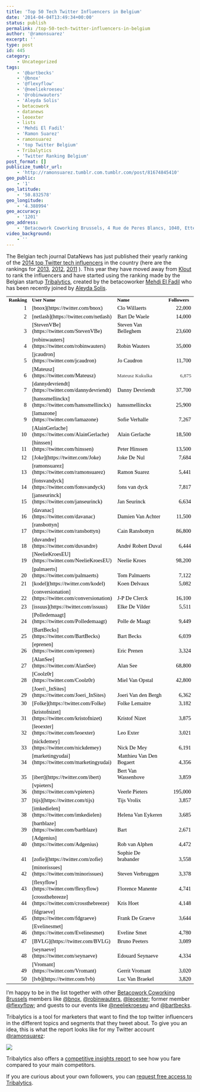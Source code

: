 ```yaml
---
title: 'Top 50 Tech Twitter Influencers in Belgium'
date: '2014-04-04T13:49:34+00:00'
status: publish
permalink: /top-50-tech-twitter-influencers-in-belgium
author: '@ramonsuarez'
excerpt: ''
type: post
id: 445
category:
    - Uncategorized
tags:
    - '@bartbecks'
    - '@bnox'
    - '@flexyflow'
    - '@neeliekroeseu'
    - '@robinwauters'
    - 'Aleyda Solis'
    - betacowork
    - datanews
    - leoexter
    - lists
    - 'Mehdi El Fadil'
    - 'Ramon Suarez'
    - ramonsuarez
    - 'top Twitter Belgium'
    - Tribalytics
    - 'Twitter Ranking Belgium'
post_format: []
publicize_tumblr_url:
    - 'http://ramonsuarez.tumblr.com.tumblr.com/post/81674845410'
geo_public:
    - '1'
geo_latitude:
    - '50.832578'
geo_longitude:
    - '4.388994'
geo_accuracy:
    - '1201'
geo_address:
    - 'Betacowork Coworking Brussels, 4 Rue de Peres Blancs, 1040, Etterbeek, Brussels, Belgium'
video_background:
    - ''
---
```

The Belgian tech journal DataNews has just published their yearly ranking of the [2014 top Twitter tech influencers](http://datanews.levif.be/ict/actualite/qui-sont-les-50-principaux-utilisateurs-tech-de-twitter/article-4000582035636.htm "Top tech Twitter influencers in Belgium 2014") in the country (here are the rankings for [2013](http://datanews.levif.be/ict/actualite/qui-sont-les-50-twitteurs-belges-les-plus-influents-en-it/article-4000278606060.htm "ranking top Belgian tech Twitter influencers 2013"), [2012](http://datanews.levif.be/ict/actualite/qui-sont-les-twitteurs-high-tech-les-plus-influents-en-belgique/article-4000093955803.htm "Top tech Twitter influencers in Belgium 2012"), [2011](http://datanews.levif.be/ict/opinion/blogs/qui-devez-vous-suivre-dans-la-twittosphere-belge/article-1195010830793.htm) ). This year they have moved away from [Klout](http://klout.com/#/ramonsuarez) to rank the influencers and have started using the ranking made by the Belgian startup [Tribalytics](http://www.tribalytics.com "follower segmentation tool "), created by the betacoworker [Mehdi El Fadil](http://www.betacowork.com/profile/341/mehdi-el-fadil) who has been recently joined by [Aleyda Solis](http://www.betacowork.com/profile/1530/aleyda-solis/).

<table border="0" cellpadding="0" cellspacing="0" class="ta1" style="text-transform: none; text-indent: 0; margin: 0; border-spacing: 0; border-collapse: collapse; font: medium 'Times New Roman'; white-space: normal; empty-cells: show; letter-spacing: normal; color: #000000; word-spacing: 0;"><tbody style="margin: 0;"><tr class="ro1" style="margin: 0; height: .208in;"><td class="ce1" style="text-align: left; background-color: transparent; font-style: normal; margin: 0; width: .463in; font-family: Calibri; color: #000000; font-size: 10pt; vertical-align: bottom; font-weight: bold; text-decoration: none !important; text-shadow: none; border-style: none;">Ranking

</td><td class="ce4" style="text-align: left; background-color: transparent; font-style: normal; margin: 0; width: 1.333in; font-family: Calibri; color: #000000; font-size: 10pt; vertical-align: bottom; font-weight: bold; text-decoration: none !important; text-shadow: none; border-style: none;">User Name

</td><td class="ce4" style="text-align: left; background-color: transparent; font-style: normal; margin: 0; width: 1.554in; font-family: Calibri; color: #000000; font-size: 10pt; vertical-align: bottom; font-weight: bold; text-decoration: none !important; text-shadow: none; border-style: none;">Name

</td><td class="ce4" style="text-align: left; background-color: transparent; font-style: normal; margin: 0; width: .673in; font-family: Calibri; color: #000000; font-size: 10pt; vertical-align: bottom; font-weight: bold; text-decoration: none !important; text-shadow: none; border-style: none;">Followers

</td></tr><tr class="ro1" style="margin: 0; height: .208in;"><td class="ce2" style="text-align: right; background-color: transparent; font-style: normal; margin: 0; width: .463in; font-family: Calibri; color: #000000; font-size: 11pt; vertical-align: bottom; font-weight: normal; text-decoration: none !important; text-shadow: none; border-style: none;">1

</td><td class="ce5" style="text-align: left; background-color: transparent; font-style: normal; margin: 0; width: 1.333in; font-family: Calibri; color: #000000; font-size: 11pt; vertical-align: bottom; font-weight: normal; text-decoration: none !important; text-shadow: none; border-style: none;">[bnox](https://twitter.com/bnox)

</td><td class="ce5" style="text-align: left; background-color: transparent; font-style: normal; margin: 0; width: 1.554in; font-family: Calibri; color: #000000; font-size: 11pt; vertical-align: bottom; font-weight: normal; text-decoration: none !important; text-shadow: none; border-style: none;">Clo Willaerts

</td><td class="ce7" style="text-align: right; background-color: transparent; font-style: normal; margin: 0; width: .673in; font-family: Calibri; color: #000000; font-size: 11pt; vertical-align: bottom; font-weight: normal; text-decoration: none !important; text-shadow: none; border-style: none;">22,000

</td></tr><tr class="ro1" style="margin: 0; height: .208in;"><td class="ce2" style="text-align: right; background-color: transparent; font-style: normal; margin: 0; width: .463in; font-family: Calibri; color: #000000; font-size: 11pt; vertical-align: bottom; font-weight: normal; text-decoration: none !important; text-shadow: none; border-style: none;">2

</td><td class="ce5" style="text-align: left; background-color: transparent; font-style: normal; margin: 0; width: 1.333in; font-family: Calibri; color: #000000; font-size: 11pt; vertical-align: bottom; font-weight: normal; text-decoration: none !important; text-shadow: none; border-style: none;">[netlash](https://twitter.com/netlash)

</td><td class="ce5" style="text-align: left; background-color: transparent; font-style: normal; margin: 0; width: 1.554in; font-family: Calibri; color: #000000; font-size: 11pt; vertical-align: bottom; font-weight: normal; text-decoration: none !important; text-shadow: none; border-style: none;">Bart De Waele

</td><td class="ce7" style="text-align: right; background-color: transparent; font-style: normal; margin: 0; width: .673in; font-family: Calibri; color: #000000; font-size: 11pt; vertical-align: bottom; font-weight: normal; text-decoration: none !important; text-shadow: none; border-style: none;">14,000

</td></tr><tr class="ro1" style="margin: 0; height: .208in;"><td class="ce2" style="text-align: right; background-color: transparent; font-style: normal; margin: 0; width: .463in; font-family: Calibri; color: #000000; font-size: 11pt; vertical-align: bottom; font-weight: normal; text-decoration: none !important; text-shadow: none; border-style: none;">3

</td><td class="ce5" style="text-align: left; background-color: transparent; font-style: normal; margin: 0; width: 1.333in; font-family: Calibri; color: #000000; font-size: 11pt; vertical-align: bottom; font-weight: normal; text-decoration: none !important; text-shadow: none; border-style: none;">[StevenVBe](https://twitter.com/StevenVBe)

</td><td class="ce5" style="text-align: left; background-color: transparent; font-style: normal; margin: 0; width: 1.554in; font-family: Calibri; color: #000000; font-size: 11pt; vertical-align: bottom; font-weight: normal; text-decoration: none !important; text-shadow: none; border-style: none;">Steven Van Belleghem

</td><td class="ce7" style="text-align: right; background-color: transparent; font-style: normal; margin: 0; width: .673in; font-family: Calibri; color: #000000; font-size: 11pt; vertical-align: bottom; font-weight: normal; text-decoration: none !important; text-shadow: none; border-style: none;">23,600

</td></tr><tr class="ro1" style="margin: 0; height: .208in;"><td class="ce2" style="text-align: right; background-color: transparent; font-style: normal; margin: 0; width: .463in; font-family: Calibri; color: #000000; font-size: 11pt; vertical-align: bottom; font-weight: normal; text-decoration: none !important; text-shadow: none; border-style: none;">4

</td><td class="ce5" style="text-align: left; background-color: transparent; font-style: normal; margin: 0; width: 1.333in; font-family: Calibri; color: #000000; font-size: 11pt; vertical-align: bottom; font-weight: normal; text-decoration: none !important; text-shadow: none; border-style: none;">[robinwauters](https://twitter.com/robinwauters)

</td><td class="ce5" style="text-align: left; background-color: transparent; font-style: normal; margin: 0; width: 1.554in; font-family: Calibri; color: #000000; font-size: 11pt; vertical-align: bottom; font-weight: normal; text-decoration: none !important; text-shadow: none; border-style: none;">Robin Wauters

</td><td class="ce7" style="text-align: right; background-color: transparent; font-style: normal; margin: 0; width: .673in; font-family: Calibri; color: #000000; font-size: 11pt; vertical-align: bottom; font-weight: normal; text-decoration: none !important; text-shadow: none; border-style: none;">35,000

</td></tr><tr class="ro1" style="margin: 0; height: .208in;"><td class="ce2" style="text-align: right; background-color: transparent; font-style: normal; margin: 0; width: .463in; font-family: Calibri; color: #000000; font-size: 11pt; vertical-align: bottom; font-weight: normal; text-decoration: none !important; text-shadow: none; border-style: none;">5

</td><td class="ce5" style="text-align: left; background-color: transparent; font-style: normal; margin: 0; width: 1.333in; font-family: Calibri; color: #000000; font-size: 11pt; vertical-align: bottom; font-weight: normal; text-decoration: none !important; text-shadow: none; border-style: none;">[jcaudron](https://twitter.com/jcaudron)

</td><td class="ce5" style="text-align: left; background-color: transparent; font-style: normal; margin: 0; width: 1.554in; font-family: Calibri; color: #000000; font-size: 11pt; vertical-align: bottom; font-weight: normal; text-decoration: none !important; text-shadow: none; border-style: none;">Jo Caudron

</td><td class="ce7" style="text-align: right; background-color: transparent; font-style: normal; margin: 0; width: .673in; font-family: Calibri; color: #000000; font-size: 11pt; vertical-align: bottom; font-weight: normal; text-decoration: none !important; text-shadow: none; border-style: none;">11,700

</td></tr><tr class="ro1" style="margin: 0; height: .208in;"><td class="ce2" style="text-align: right; background-color: transparent; font-style: normal; margin: 0; width: .463in; font-family: Calibri; color: #000000; font-size: 11pt; vertical-align: bottom; font-weight: normal; text-decoration: none !important; text-shadow: none; border-style: none;">6

</td><td class="ce5" style="text-align: left; background-color: transparent; font-style: normal; margin: 0; width: 1.333in; font-family: Calibri; color: #000000; font-size: 11pt; vertical-align: bottom; font-weight: normal; text-decoration: none !important; text-shadow: none; border-style: none;">[Mateusz](https://twitter.com/Mateusz)

</td><td class="ce6" style="text-align: left; background-color: transparent; font-style: normal; margin: 0; width: 1.554in; font-family: Calibri; color: #333333; font-size: 10pt; vertical-align: bottom; font-weight: normal; text-decoration: none !important; text-shadow: none; border-style: none;">Mateusz Kukulka

</td><td class="ce8" style="text-align: right; background-color: transparent; font-style: normal; margin: 0; width: .673in; font-family: Calibri; color: #333333; font-size: 10pt; vertical-align: bottom; font-weight: normal; text-decoration: none !important; text-shadow: none; border-style: none;">6,875

</td></tr><tr class="ro1" style="margin: 0; height: .208in;"><td class="ce2" style="text-align: right; background-color: transparent; font-style: normal; margin: 0; width: .463in; font-family: Calibri; color: #000000; font-size: 11pt; vertical-align: bottom; font-weight: normal; text-decoration: none !important; text-shadow: none; border-style: none;">7

</td><td class="ce5" style="text-align: left; background-color: transparent; font-style: normal; margin: 0; width: 1.333in; font-family: Calibri; color: #000000; font-size: 11pt; vertical-align: bottom; font-weight: normal; text-decoration: none !important; text-shadow: none; border-style: none;">[dannydevriendt](https://twitter.com/dannydevriendt)

</td><td class="ce5" style="text-align: left; background-color: transparent; font-style: normal; margin: 0; width: 1.554in; font-family: Calibri; color: #000000; font-size: 11pt; vertical-align: bottom; font-weight: normal; text-decoration: none !important; text-shadow: none; border-style: none;">Danny Devriendt

</td><td class="ce7" style="text-align: right; background-color: transparent; font-style: normal; margin: 0; width: .673in; font-family: Calibri; color: #000000; font-size: 11pt; vertical-align: bottom; font-weight: normal; text-decoration: none !important; text-shadow: none; border-style: none;">37,700

</td></tr><tr class="ro1" style="margin: 0; height: .208in;"><td class="ce2" style="text-align: right; background-color: transparent; font-style: normal; margin: 0; width: .463in; font-family: Calibri; color: #000000; font-size: 11pt; vertical-align: bottom; font-weight: normal; text-decoration: none !important; text-shadow: none; border-style: none;">8

</td><td class="ce5" style="text-align: left; background-color: transparent; font-style: normal; margin: 0; width: 1.333in; font-family: Calibri; color: #000000; font-size: 11pt; vertical-align: bottom; font-weight: normal; text-decoration: none !important; text-shadow: none; border-style: none;">[hanssmellinckx](https://twitter.com/hanssmellinckx)

</td><td class="ce5" style="text-align: left; background-color: transparent; font-style: normal; margin: 0; width: 1.554in; font-family: Calibri; color: #000000; font-size: 11pt; vertical-align: bottom; font-weight: normal; text-decoration: none !important; text-shadow: none; border-style: none;">hanssmellinckx

</td><td class="ce7" style="text-align: right; background-color: transparent; font-style: normal; margin: 0; width: .673in; font-family: Calibri; color: #000000; font-size: 11pt; vertical-align: bottom; font-weight: normal; text-decoration: none !important; text-shadow: none; border-style: none;">25,900

</td></tr><tr class="ro1" style="margin: 0; height: .208in;"><td class="ce2" style="text-align: right; background-color: transparent; font-style: normal; margin: 0; width: .463in; font-family: Calibri; color: #000000; font-size: 11pt; vertical-align: bottom; font-weight: normal; text-decoration: none !important; text-shadow: none; border-style: none;">9

</td><td class="ce5" style="text-align: left; background-color: transparent; font-style: normal; margin: 0; width: 1.333in; font-family: Calibri; color: #000000; font-size: 11pt; vertical-align: bottom; font-weight: normal; text-decoration: none !important; text-shadow: none; border-style: none;">[lamazone](https://twitter.com/lamazone)

</td><td class="ce5" style="text-align: left; background-color: transparent; font-style: normal; margin: 0; width: 1.554in; font-family: Calibri; color: #000000; font-size: 11pt; vertical-align: bottom; font-weight: normal; text-decoration: none !important; text-shadow: none; border-style: none;">Sofie Verhalle

</td><td class="ce7" style="text-align: right; background-color: transparent; font-style: normal; margin: 0; width: .673in; font-family: Calibri; color: #000000; font-size: 11pt; vertical-align: bottom; font-weight: normal; text-decoration: none !important; text-shadow: none; border-style: none;">7,267

</td></tr><tr class="ro1" style="margin: 0; height: .208in;"><td class="ce2" style="text-align: right; background-color: transparent; font-style: normal; margin: 0; width: .463in; font-family: Calibri; color: #000000; font-size: 11pt; vertical-align: bottom; font-weight: normal; text-decoration: none !important; text-shadow: none; border-style: none;">10

</td><td class="ce5" style="text-align: left; background-color: transparent; font-style: normal; margin: 0; width: 1.333in; font-family: Calibri; color: #000000; font-size: 11pt; vertical-align: bottom; font-weight: normal; text-decoration: none !important; text-shadow: none; border-style: none;">[AlainGerlache](https://twitter.com/AlainGerlache)

</td><td class="ce5" style="text-align: left; background-color: transparent; font-style: normal; margin: 0; width: 1.554in; font-family: Calibri; color: #000000; font-size: 11pt; vertical-align: bottom; font-weight: normal; text-decoration: none !important; text-shadow: none; border-style: none;">Alain Gerlache

</td><td class="ce7" style="text-align: right; background-color: transparent; font-style: normal; margin: 0; width: .673in; font-family: Calibri; color: #000000; font-size: 11pt; vertical-align: bottom; font-weight: normal; text-decoration: none !important; text-shadow: none; border-style: none;">18,500

</td></tr><tr class="ro1" style="margin: 0; height: .208in;"><td class="ce2" style="text-align: right; background-color: transparent; font-style: normal; margin: 0; width: .463in; font-family: Calibri; color: #000000; font-size: 11pt; vertical-align: bottom; font-weight: normal; text-decoration: none !important; text-shadow: none; border-style: none;">11

</td><td class="ce5" style="text-align: left; background-color: transparent; font-style: normal; margin: 0; width: 1.333in; font-family: Calibri; color: #000000; font-size: 11pt; vertical-align: bottom; font-weight: normal; text-decoration: none !important; text-shadow: none; border-style: none;">[hinssen](https://twitter.com/hinssen)

</td><td class="ce5" style="text-align: left; background-color: transparent; font-style: normal; margin: 0; width: 1.554in; font-family: Calibri; color: #000000; font-size: 11pt; vertical-align: bottom; font-weight: normal; text-decoration: none !important; text-shadow: none; border-style: none;">Peter Hinssen

</td><td class="ce7" style="text-align: right; background-color: transparent; font-style: normal; margin: 0; width: .673in; font-family: Calibri; color: #000000; font-size: 11pt; vertical-align: bottom; font-weight: normal; text-decoration: none !important; text-shadow: none; border-style: none;">13,500

</td></tr><tr class="ro1" style="margin: 0; height: .208in;"><td class="ce2" style="text-align: right; background-color: transparent; font-style: normal; margin: 0; width: .463in; font-family: Calibri; color: #000000; font-size: 11pt; vertical-align: bottom; font-weight: normal; text-decoration: none !important; text-shadow: none; border-style: none;">12

</td><td class="ce5" style="text-align: left; background-color: transparent; font-style: normal; margin: 0; width: 1.333in; font-family: Calibri; color: #000000; font-size: 11pt; vertical-align: bottom; font-weight: normal; text-decoration: none !important; text-shadow: none; border-style: none;">[Joke](https://twitter.com/Joke)

</td><td class="ce5" style="text-align: left; background-color: transparent; font-style: normal; margin: 0; width: 1.554in; font-family: Calibri; color: #000000; font-size: 11pt; vertical-align: bottom; font-weight: normal; text-decoration: none !important; text-shadow: none; border-style: none;">Joke De Nul

</td><td class="ce7" style="text-align: right; background-color: transparent; font-style: normal; margin: 0; width: .673in; font-family: Calibri; color: #000000; font-size: 11pt; vertical-align: bottom; font-weight: normal; text-decoration: none !important; text-shadow: none; border-style: none;">7,684

</td></tr><tr class="ro1" style="margin: 0; height: .208in;"><td class="ce2" style="text-align: right; background-color: transparent; font-style: normal; margin: 0; width: .463in; font-family: Calibri; color: #000000; font-size: 11pt; vertical-align: bottom; font-weight: normal; text-decoration: none !important; text-shadow: none; border-style: none;">13

</td><td class="ce5" style="text-align: left; background-color: transparent; font-style: normal; margin: 0; width: 1.333in; font-family: Calibri; color: #000000; font-size: 11pt; vertical-align: bottom; font-weight: normal; text-decoration: none !important; text-shadow: none; border-style: none;">[ramonsuarez](https://twitter.com/ramonsuarez)

</td><td class="ce5" style="text-align: left; background-color: transparent; font-style: normal; margin: 0; width: 1.554in; font-family: Calibri; color: #000000; font-size: 11pt; vertical-align: bottom; font-weight: normal; text-decoration: none !important; text-shadow: none; border-style: none;">Ramon Suarez

</td><td class="ce7" style="text-align: right; background-color: transparent; font-style: normal; margin: 0; width: .673in; font-family: Calibri; color: #000000; font-size: 11pt; vertical-align: bottom; font-weight: normal; text-decoration: none !important; text-shadow: none; border-style: none;">5,441

</td></tr><tr class="ro1" style="margin: 0; height: .208in;"><td class="ce2" style="text-align: right; background-color: transparent; font-style: normal; margin: 0; width: .463in; font-family: Calibri; color: #000000; font-size: 11pt; vertical-align: bottom; font-weight: normal; text-decoration: none !important; text-shadow: none; border-style: none;">14

</td><td class="ce5" style="text-align: left; background-color: transparent; font-style: normal; margin: 0; width: 1.333in; font-family: Calibri; color: #000000; font-size: 11pt; vertical-align: bottom; font-weight: normal; text-decoration: none !important; text-shadow: none; border-style: none;">[fonsvandyck](https://twitter.com/fonsvandyck)

</td><td class="ce5" style="text-align: left; background-color: transparent; font-style: normal; margin: 0; width: 1.554in; font-family: Calibri; color: #000000; font-size: 11pt; vertical-align: bottom; font-weight: normal; text-decoration: none !important; text-shadow: none; border-style: none;">fons van dyck

</td><td class="ce7" style="text-align: right; background-color: transparent; font-style: normal; margin: 0; width: .673in; font-family: Calibri; color: #000000; font-size: 11pt; vertical-align: bottom; font-weight: normal; text-decoration: none !important; text-shadow: none; border-style: none;">7,817

</td></tr><tr class="ro1" style="margin: 0; height: .208in;"><td class="ce2" style="text-align: right; background-color: transparent; font-style: normal; margin: 0; width: .463in; font-family: Calibri; color: #000000; font-size: 11pt; vertical-align: bottom; font-weight: normal; text-decoration: none !important; text-shadow: none; border-style: none;">15

</td><td class="ce5" style="text-align: left; background-color: transparent; font-style: normal; margin: 0; width: 1.333in; font-family: Calibri; color: #000000; font-size: 11pt; vertical-align: bottom; font-weight: normal; text-decoration: none !important; text-shadow: none; border-style: none;">[janseurinck](https://twitter.com/janseurinck)

</td><td class="ce5" style="text-align: left; background-color: transparent; font-style: normal; margin: 0; width: 1.554in; font-family: Calibri; color: #000000; font-size: 11pt; vertical-align: bottom; font-weight: normal; text-decoration: none !important; text-shadow: none; border-style: none;">Jan Seurinck

</td><td class="ce7" style="text-align: right; background-color: transparent; font-style: normal; margin: 0; width: .673in; font-family: Calibri; color: #000000; font-size: 11pt; vertical-align: bottom; font-weight: normal; text-decoration: none !important; text-shadow: none; border-style: none;">6,634

</td></tr><tr class="ro1" style="margin: 0; height: .208in;"><td class="ce2" style="text-align: right; background-color: transparent; font-style: normal; margin: 0; width: .463in; font-family: Calibri; color: #000000; font-size: 11pt; vertical-align: bottom; font-weight: normal; text-decoration: none !important; text-shadow: none; border-style: none;">16

</td><td class="ce5" style="text-align: left; background-color: transparent; font-style: normal; margin: 0; width: 1.333in; font-family: Calibri; color: #000000; font-size: 11pt; vertical-align: bottom; font-weight: normal; text-decoration: none !important; text-shadow: none; border-style: none;">[davanac](https://twitter.com/davanac)

</td><td class="ce5" style="text-align: left; background-color: transparent; font-style: normal; margin: 0; width: 1.554in; font-family: Calibri; color: #000000; font-size: 11pt; vertical-align: bottom; font-weight: normal; text-decoration: none !important; text-shadow: none; border-style: none;">Damien Van Achter

</td><td class="ce7" style="text-align: right; background-color: transparent; font-style: normal; margin: 0; width: .673in; font-family: Calibri; color: #000000; font-size: 11pt; vertical-align: bottom; font-weight: normal; text-decoration: none !important; text-shadow: none; border-style: none;">11,500

</td></tr><tr class="ro1" style="margin: 0; height: .208in;"><td class="ce2" style="text-align: right; background-color: transparent; font-style: normal; margin: 0; width: .463in; font-family: Calibri; color: #000000; font-size: 11pt; vertical-align: bottom; font-weight: normal; text-decoration: none !important; text-shadow: none; border-style: none;">17

</td><td class="ce5" style="text-align: left; background-color: transparent; font-style: normal; margin: 0; width: 1.333in; font-family: Calibri; color: #000000; font-size: 11pt; vertical-align: bottom; font-weight: normal; text-decoration: none !important; text-shadow: none; border-style: none;">[ransbottyn](https://twitter.com/ransbottyn)

</td><td class="ce5" style="text-align: left; background-color: transparent; font-style: normal; margin: 0; width: 1.554in; font-family: Calibri; color: #000000; font-size: 11pt; vertical-align: bottom; font-weight: normal; text-decoration: none !important; text-shadow: none; border-style: none;">Cain Ransbottyn

</td><td class="ce7" style="text-align: right; background-color: transparent; font-style: normal; margin: 0; width: .673in; font-family: Calibri; color: #000000; font-size: 11pt; vertical-align: bottom; font-weight: normal; text-decoration: none !important; text-shadow: none; border-style: none;">86,800

</td></tr><tr class="ro1" style="margin: 0; height: .208in;"><td class="ce2" style="text-align: right; background-color: transparent; font-style: normal; margin: 0; width: .463in; font-family: Calibri; color: #000000; font-size: 11pt; vertical-align: bottom; font-weight: normal; text-decoration: none !important; text-shadow: none; border-style: none;">18

</td><td class="ce5" style="text-align: left; background-color: transparent; font-style: normal; margin: 0; width: 1.333in; font-family: Calibri; color: #000000; font-size: 11pt; vertical-align: bottom; font-weight: normal; text-decoration: none !important; text-shadow: none; border-style: none;">[duvandre](https://twitter.com/duvandre)

</td><td class="ce5" style="text-align: left; background-color: transparent; font-style: normal; margin: 0; width: 1.554in; font-family: Calibri; color: #000000; font-size: 11pt; vertical-align: bottom; font-weight: normal; text-decoration: none !important; text-shadow: none; border-style: none;">André Robert Duval

</td><td class="ce7" style="text-align: right; background-color: transparent; font-style: normal; margin: 0; width: .673in; font-family: Calibri; color: #000000; font-size: 11pt; vertical-align: bottom; font-weight: normal; text-decoration: none !important; text-shadow: none; border-style: none;">6,444

</td></tr><tr class="ro1" style="margin: 0; height: .208in;"><td class="ce2" style="text-align: right; background-color: transparent; font-style: normal; margin: 0; width: .463in; font-family: Calibri; color: #000000; font-size: 11pt; vertical-align: bottom; font-weight: normal; text-decoration: none !important; text-shadow: none; border-style: none;">19

</td><td class="ce5" style="text-align: left; background-color: transparent; font-style: normal; margin: 0; width: 1.333in; font-family: Calibri; color: #000000; font-size: 11pt; vertical-align: bottom; font-weight: normal; text-decoration: none !important; text-shadow: none; border-style: none;">[NeelieKroesEU](https://twitter.com/NeelieKroesEU)

</td><td class="ce5" style="text-align: left; background-color: transparent; font-style: normal; margin: 0; width: 1.554in; font-family: Calibri; color: #000000; font-size: 11pt; vertical-align: bottom; font-weight: normal; text-decoration: none !important; text-shadow: none; border-style: none;">Neelie Kroes

</td><td class="ce7" style="text-align: right; background-color: transparent; font-style: normal; margin: 0; width: .673in; font-family: Calibri; color: #000000; font-size: 11pt; vertical-align: bottom; font-weight: normal; text-decoration: none !important; text-shadow: none; border-style: none;">98,200

</td></tr><tr class="ro1" style="margin: 0; height: .208in;"><td class="ce2" style="text-align: right; background-color: transparent; font-style: normal; margin: 0; width: .463in; font-family: Calibri; color: #000000; font-size: 11pt; vertical-align: bottom; font-weight: normal; text-decoration: none !important; text-shadow: none; border-style: none;">20

</td><td class="ce5" style="text-align: left; background-color: transparent; font-style: normal; margin: 0; width: 1.333in; font-family: Calibri; color: #000000; font-size: 11pt; vertical-align: bottom; font-weight: normal; text-decoration: none !important; text-shadow: none; border-style: none;">[palmaerts](https://twitter.com/palmaerts)

</td><td class="ce5" style="text-align: left; background-color: transparent; font-style: normal; margin: 0; width: 1.554in; font-family: Calibri; color: #000000; font-size: 11pt; vertical-align: bottom; font-weight: normal; text-decoration: none !important; text-shadow: none; border-style: none;">Tom Palmaerts

</td><td class="ce7" style="text-align: right; background-color: transparent; font-style: normal; margin: 0; width: .673in; font-family: Calibri; color: #000000; font-size: 11pt; vertical-align: bottom; font-weight: normal; text-decoration: none !important; text-shadow: none; border-style: none;">7,122

</td></tr><tr class="ro1" style="margin: 0; height: .208in;"><td class="ce2" style="text-align: right; background-color: transparent; font-style: normal; margin: 0; width: .463in; font-family: Calibri; color: #000000; font-size: 11pt; vertical-align: bottom; font-weight: normal; text-decoration: none !important; text-shadow: none; border-style: none;">21

</td><td class="ce5" style="text-align: left; background-color: transparent; font-style: normal; margin: 0; width: 1.333in; font-family: Calibri; color: #000000; font-size: 11pt; vertical-align: bottom; font-weight: normal; text-decoration: none !important; text-shadow: none; border-style: none;">[kodel](https://twitter.com/kodel)

</td><td class="ce5" style="text-align: left; background-color: transparent; font-style: normal; margin: 0; width: 1.554in; font-family: Calibri; color: #000000; font-size: 11pt; vertical-align: bottom; font-weight: normal; text-decoration: none !important; text-shadow: none; border-style: none;">Koen Delvaux

</td><td class="ce7" style="text-align: right; background-color: transparent; font-style: normal; margin: 0; width: .673in; font-family: Calibri; color: #000000; font-size: 11pt; vertical-align: bottom; font-weight: normal; text-decoration: none !important; text-shadow: none; border-style: none;">5,082

</td></tr><tr class="ro1" style="margin: 0; height: .208in;"><td class="ce2" style="text-align: right; background-color: transparent; font-style: normal; margin: 0; width: .463in; font-family: Calibri; color: #000000; font-size: 11pt; vertical-align: bottom; font-weight: normal; text-decoration: none !important; text-shadow: none; border-style: none;">22

</td><td class="ce5" style="text-align: left; background-color: transparent; font-style: normal; margin: 0; width: 1.333in; font-family: Calibri; color: #000000; font-size: 11pt; vertical-align: bottom; font-weight: normal; text-decoration: none !important; text-shadow: none; border-style: none;">[conversionation](https://twitter.com/conversionation)

</td><td class="ce5" style="text-align: left; background-color: transparent; font-style: normal; margin: 0; width: 1.554in; font-family: Calibri; color: #000000; font-size: 11pt; vertical-align: bottom; font-weight: normal; text-decoration: none !important; text-shadow: none; border-style: none;">J-P De Clerck

</td><td class="ce7" style="text-align: right; background-color: transparent; font-style: normal; margin: 0; width: .673in; font-family: Calibri; color: #000000; font-size: 11pt; vertical-align: bottom; font-weight: normal; text-decoration: none !important; text-shadow: none; border-style: none;">16,100

</td></tr><tr class="ro1" style="margin: 0; height: .208in;"><td class="ce2" style="text-align: right; background-color: transparent; font-style: normal; margin: 0; width: .463in; font-family: Calibri; color: #000000; font-size: 11pt; vertical-align: bottom; font-weight: normal; text-decoration: none !important; text-shadow: none; border-style: none;">23

</td><td class="ce5" style="text-align: left; background-color: transparent; font-style: normal; margin: 0; width: 1.333in; font-family: Calibri; color: #000000; font-size: 11pt; vertical-align: bottom; font-weight: normal; text-decoration: none !important; text-shadow: none; border-style: none;">[issuus](https://twitter.com/issuus)

</td><td class="ce5" style="text-align: left; background-color: transparent; font-style: normal; margin: 0; width: 1.554in; font-family: Calibri; color: #000000; font-size: 11pt; vertical-align: bottom; font-weight: normal; text-decoration: none !important; text-shadow: none; border-style: none;">Elke De Vilder

</td><td class="ce7" style="text-align: right; background-color: transparent; font-style: normal; margin: 0; width: .673in; font-family: Calibri; color: #000000; font-size: 11pt; vertical-align: bottom; font-weight: normal; text-decoration: none !important; text-shadow: none; border-style: none;">5,511

</td></tr><tr class="ro1" style="margin: 0; height: .208in;"><td class="ce2" style="text-align: right; background-color: transparent; font-style: normal; margin: 0; width: .463in; font-family: Calibri; color: #000000; font-size: 11pt; vertical-align: bottom; font-weight: normal; text-decoration: none !important; text-shadow: none; border-style: none;">24

</td><td class="ce5" style="text-align: left; background-color: transparent; font-style: normal; margin: 0; width: 1.333in; font-family: Calibri; color: #000000; font-size: 11pt; vertical-align: bottom; font-weight: normal; text-decoration: none !important; text-shadow: none; border-style: none;">[Polledemaagt](https://twitter.com/Polledemaagt)

</td><td class="ce5" style="text-align: left; background-color: transparent; font-style: normal; margin: 0; width: 1.554in; font-family: Calibri; color: #000000; font-size: 11pt; vertical-align: bottom; font-weight: normal; text-decoration: none !important; text-shadow: none; border-style: none;">Polle de Maagt

</td><td class="ce7" style="text-align: right; background-color: transparent; font-style: normal; margin: 0; width: .673in; font-family: Calibri; color: #000000; font-size: 11pt; vertical-align: bottom; font-weight: normal; text-decoration: none !important; text-shadow: none; border-style: none;">9,449

</td></tr><tr class="ro1" style="margin: 0; height: .208in;"><td class="ce2" style="text-align: right; background-color: transparent; font-style: normal; margin: 0; width: .463in; font-family: Calibri; color: #000000; font-size: 11pt; vertical-align: bottom; font-weight: normal; text-decoration: none !important; text-shadow: none; border-style: none;">25

</td><td class="ce5" style="text-align: left; background-color: transparent; font-style: normal; margin: 0; width: 1.333in; font-family: Calibri; color: #000000; font-size: 11pt; vertical-align: bottom; font-weight: normal; text-decoration: none !important; text-shadow: none; border-style: none;">[BartBecks](https://twitter.com/BartBecks)

</td><td class="ce5" style="text-align: left; background-color: transparent; font-style: normal; margin: 0; width: 1.554in; font-family: Calibri; color: #000000; font-size: 11pt; vertical-align: bottom; font-weight: normal; text-decoration: none !important; text-shadow: none; border-style: none;">Bart Becks

</td><td class="ce7" style="text-align: right; background-color: transparent; font-style: normal; margin: 0; width: .673in; font-family: Calibri; color: #000000; font-size: 11pt; vertical-align: bottom; font-weight: normal; text-decoration: none !important; text-shadow: none; border-style: none;">6,039

</td></tr><tr class="ro1" style="margin: 0; height: .208in;"><td class="ce2" style="text-align: right; background-color: transparent; font-style: normal; margin: 0; width: .463in; font-family: Calibri; color: #000000; font-size: 11pt; vertical-align: bottom; font-weight: normal; text-decoration: none !important; text-shadow: none; border-style: none;">26

</td><td class="ce5" style="text-align: left; background-color: transparent; font-style: normal; margin: 0; width: 1.333in; font-family: Calibri; color: #000000; font-size: 11pt; vertical-align: bottom; font-weight: normal; text-decoration: none !important; text-shadow: none; border-style: none;">[eprenen](https://twitter.com/eprenen)

</td><td class="ce5" style="text-align: left; background-color: transparent; font-style: normal; margin: 0; width: 1.554in; font-family: Calibri; color: #000000; font-size: 11pt; vertical-align: bottom; font-weight: normal; text-decoration: none !important; text-shadow: none; border-style: none;">Eric Prenen

</td><td class="ce7" style="text-align: right; background-color: transparent; font-style: normal; margin: 0; width: .673in; font-family: Calibri; color: #000000; font-size: 11pt; vertical-align: bottom; font-weight: normal; text-decoration: none !important; text-shadow: none; border-style: none;">3,324

</td></tr><tr class="ro1" style="margin: 0; height: .208in;"><td class="ce2" style="text-align: right; background-color: transparent; font-style: normal; margin: 0; width: .463in; font-family: Calibri; color: #000000; font-size: 11pt; vertical-align: bottom; font-weight: normal; text-decoration: none !important; text-shadow: none; border-style: none;">27

</td><td class="ce5" style="text-align: left; background-color: transparent; font-style: normal; margin: 0; width: 1.333in; font-family: Calibri; color: #000000; font-size: 11pt; vertical-align: bottom; font-weight: normal; text-decoration: none !important; text-shadow: none; border-style: none;">[AlanSee](https://twitter.com/AlanSee)

</td><td class="ce5" style="text-align: left; background-color: transparent; font-style: normal; margin: 0; width: 1.554in; font-family: Calibri; color: #000000; font-size: 11pt; vertical-align: bottom; font-weight: normal; text-decoration: none !important; text-shadow: none; border-style: none;">Alan See

</td><td class="ce7" style="text-align: right; background-color: transparent; font-style: normal; margin: 0; width: .673in; font-family: Calibri; color: #000000; font-size: 11pt; vertical-align: bottom; font-weight: normal; text-decoration: none !important; text-shadow: none; border-style: none;">68,800

</td></tr><tr class="ro1" style="margin: 0; height: .208in;"><td class="ce2" style="text-align: right; background-color: transparent; font-style: normal; margin: 0; width: .463in; font-family: Calibri; color: #000000; font-size: 11pt; vertical-align: bottom; font-weight: normal; text-decoration: none !important; text-shadow: none; border-style: none;">28

</td><td class="ce5" style="text-align: left; background-color: transparent; font-style: normal; margin: 0; width: 1.333in; font-family: Calibri; color: #000000; font-size: 11pt; vertical-align: bottom; font-weight: normal; text-decoration: none !important; text-shadow: none; border-style: none;">[Coolz0r](https://twitter.com/Coolz0r)

</td><td class="ce5" style="text-align: left; background-color: transparent; font-style: normal; margin: 0; width: 1.554in; font-family: Calibri; color: #000000; font-size: 11pt; vertical-align: bottom; font-weight: normal; text-decoration: none !important; text-shadow: none; border-style: none;">Miel Van Opstal

</td><td class="ce7" style="text-align: right; background-color: transparent; font-style: normal; margin: 0; width: .673in; font-family: Calibri; color: #000000; font-size: 11pt; vertical-align: bottom; font-weight: normal; text-decoration: none !important; text-shadow: none; border-style: none;">42,800

</td></tr><tr class="ro1" style="margin: 0; height: .208in;"><td class="ce2" style="text-align: right; background-color: transparent; font-style: normal; margin: 0; width: .463in; font-family: Calibri; color: #000000; font-size: 11pt; vertical-align: bottom; font-weight: normal; text-decoration: none !important; text-shadow: none; border-style: none;">29

</td><td class="ce5" style="text-align: left; background-color: transparent; font-style: normal; margin: 0; width: 1.333in; font-family: Calibri; color: #000000; font-size: 11pt; vertical-align: bottom; font-weight: normal; text-decoration: none !important; text-shadow: none; border-style: none;">[Joeri\_InSites](https://twitter.com/Joeri_InSites)

</td><td class="ce5" style="text-align: left; background-color: transparent; font-style: normal; margin: 0; width: 1.554in; font-family: Calibri; color: #000000; font-size: 11pt; vertical-align: bottom; font-weight: normal; text-decoration: none !important; text-shadow: none; border-style: none;">Joeri Van den Bergh

</td><td class="ce7" style="text-align: right; background-color: transparent; font-style: normal; margin: 0; width: .673in; font-family: Calibri; color: #000000; font-size: 11pt; vertical-align: bottom; font-weight: normal; text-decoration: none !important; text-shadow: none; border-style: none;">6,362

</td></tr><tr class="ro1" style="margin: 0; height: .208in;"><td class="ce2" style="text-align: right; background-color: transparent; font-style: normal; margin: 0; width: .463in; font-family: Calibri; color: #000000; font-size: 11pt; vertical-align: bottom; font-weight: normal; text-decoration: none !important; text-shadow: none; border-style: none;">30

</td><td class="ce5" style="text-align: left; background-color: transparent; font-style: normal; margin: 0; width: 1.333in; font-family: Calibri; color: #000000; font-size: 11pt; vertical-align: bottom; font-weight: normal; text-decoration: none !important; text-shadow: none; border-style: none;">[Folke](https://twitter.com/Folke)

</td><td class="ce5" style="text-align: left; background-color: transparent; font-style: normal; margin: 0; width: 1.554in; font-family: Calibri; color: #000000; font-size: 11pt; vertical-align: bottom; font-weight: normal; text-decoration: none !important; text-shadow: none; border-style: none;">Folke Lemaitre

</td><td class="ce7" style="text-align: right; background-color: transparent; font-style: normal; margin: 0; width: .673in; font-family: Calibri; color: #000000; font-size: 11pt; vertical-align: bottom; font-weight: normal; text-decoration: none !important; text-shadow: none; border-style: none;">3,182

</td></tr><tr class="ro1" style="margin: 0; height: .208in;"><td class="ce2" style="text-align: right; background-color: transparent; font-style: normal; margin: 0; width: .463in; font-family: Calibri; color: #000000; font-size: 11pt; vertical-align: bottom; font-weight: normal; text-decoration: none !important; text-shadow: none; border-style: none;">31

</td><td class="ce5" style="text-align: left; background-color: transparent; font-style: normal; margin: 0; width: 1.333in; font-family: Calibri; color: #000000; font-size: 11pt; vertical-align: bottom; font-weight: normal; text-decoration: none !important; text-shadow: none; border-style: none;">[kristofnizet](https://twitter.com/kristofnizet)

</td><td class="ce5" style="text-align: left; background-color: transparent; font-style: normal; margin: 0; width: 1.554in; font-family: Calibri; color: #000000; font-size: 11pt; vertical-align: bottom; font-weight: normal; text-decoration: none !important; text-shadow: none; border-style: none;">Kristof Nizet

</td><td class="ce7" style="text-align: right; background-color: transparent; font-style: normal; margin: 0; width: .673in; font-family: Calibri; color: #000000; font-size: 11pt; vertical-align: bottom; font-weight: normal; text-decoration: none !important; text-shadow: none; border-style: none;">3,875

</td></tr><tr class="ro1" style="margin: 0; height: .208in;"><td class="ce2" style="text-align: right; background-color: transparent; font-style: normal; margin: 0; width: .463in; font-family: Calibri; color: #000000; font-size: 11pt; vertical-align: bottom; font-weight: normal; text-decoration: none !important; text-shadow: none; border-style: none;">32

</td><td class="ce5" style="text-align: left; background-color: transparent; font-style: normal; margin: 0; width: 1.333in; font-family: Calibri; color: #000000; font-size: 11pt; vertical-align: bottom; font-weight: normal; text-decoration: none !important; text-shadow: none; border-style: none;">[leoexter](https://twitter.com/leoexter)

</td><td class="ce5" style="text-align: left; background-color: transparent; font-style: normal; margin: 0; width: 1.554in; font-family: Calibri; color: #000000; font-size: 11pt; vertical-align: bottom; font-weight: normal; text-decoration: none !important; text-shadow: none; border-style: none;">Leo Exter

</td><td class="ce7" style="text-align: right; background-color: transparent; font-style: normal; margin: 0; width: .673in; font-family: Calibri; color: #000000; font-size: 11pt; vertical-align: bottom; font-weight: normal; text-decoration: none !important; text-shadow: none; border-style: none;">3,021

</td></tr><tr class="ro1" style="margin: 0; height: .208in;"><td class="ce2" style="text-align: right; background-color: transparent; font-style: normal; margin: 0; width: .463in; font-family: Calibri; color: #000000; font-size: 11pt; vertical-align: bottom; font-weight: normal; text-decoration: none !important; text-shadow: none; border-style: none;">33

</td><td class="ce5" style="text-align: left; background-color: transparent; font-style: normal; margin: 0; width: 1.333in; font-family: Calibri; color: #000000; font-size: 11pt; vertical-align: bottom; font-weight: normal; text-decoration: none !important; text-shadow: none; border-style: none;">[nickdemey](https://twitter.com/nickdemey)

</td><td class="ce5" style="text-align: left; background-color: transparent; font-style: normal; margin: 0; width: 1.554in; font-family: Calibri; color: #000000; font-size: 11pt; vertical-align: bottom; font-weight: normal; text-decoration: none !important; text-shadow: none; border-style: none;">Nick De Mey

</td><td class="ce7" style="text-align: right; background-color: transparent; font-style: normal; margin: 0; width: .673in; font-family: Calibri; color: #000000; font-size: 11pt; vertical-align: bottom; font-weight: normal; text-decoration: none !important; text-shadow: none; border-style: none;">6,191

</td></tr><tr class="ro1" style="margin: 0; height: .208in;"><td class="ce2" style="text-align: right; background-color: transparent; font-style: normal; margin: 0; width: .463in; font-family: Calibri; color: #000000; font-size: 11pt; vertical-align: bottom; font-weight: normal; text-decoration: none !important; text-shadow: none; border-style: none;">34

</td><td class="ce5" style="text-align: left; background-color: transparent; font-style: normal; margin: 0; width: 1.333in; font-family: Calibri; color: #000000; font-size: 11pt; vertical-align: bottom; font-weight: normal; text-decoration: none !important; text-shadow: none; border-style: none;">[marketingyudai](https://twitter.com/marketingyudai)

</td><td class="ce5" style="text-align: left; background-color: transparent; font-style: normal; margin: 0; width: 1.554in; font-family: Calibri; color: #000000; font-size: 11pt; vertical-align: bottom; font-weight: normal; text-decoration: none !important; text-shadow: none; border-style: none;">Matthieu Van Den Bogaert

</td><td class="ce7" style="text-align: right; background-color: transparent; font-style: normal; margin: 0; width: .673in; font-family: Calibri; color: #000000; font-size: 11pt; vertical-align: bottom; font-weight: normal; text-decoration: none !important; text-shadow: none; border-style: none;">4,356

</td></tr><tr class="ro1" style="margin: 0; height: .208in;"><td class="ce2" style="text-align: right; background-color: transparent; font-style: normal; margin: 0; width: .463in; font-family: Calibri; color: #000000; font-size: 11pt; vertical-align: bottom; font-weight: normal; text-decoration: none !important; text-shadow: none; border-style: none;">35

</td><td class="ce5" style="text-align: left; background-color: transparent; font-style: normal; margin: 0; width: 1.333in; font-family: Calibri; color: #000000; font-size: 11pt; vertical-align: bottom; font-weight: normal; text-decoration: none !important; text-shadow: none; border-style: none;">[ibert](https://twitter.com/ibert)

</td><td class="ce5" style="text-align: left; background-color: transparent; font-style: normal; margin: 0; width: 1.554in; font-family: Calibri; color: #000000; font-size: 11pt; vertical-align: bottom; font-weight: normal; text-decoration: none !important; text-shadow: none; border-style: none;">Bert Van Wassenhove

</td><td class="ce7" style="text-align: right; background-color: transparent; font-style: normal; margin: 0; width: .673in; font-family: Calibri; color: #000000; font-size: 11pt; vertical-align: bottom; font-weight: normal; text-decoration: none !important; text-shadow: none; border-style: none;">3,859

</td></tr><tr class="ro1" style="margin: 0; height: .208in;"><td class="ce2" style="text-align: right; background-color: transparent; font-style: normal; margin: 0; width: .463in; font-family: Calibri; color: #000000; font-size: 11pt; vertical-align: bottom; font-weight: normal; text-decoration: none !important; text-shadow: none; border-style: none;">36

</td><td class="ce5" style="text-align: left; background-color: transparent; font-style: normal; margin: 0; width: 1.333in; font-family: Calibri; color: #000000; font-size: 11pt; vertical-align: bottom; font-weight: normal; text-decoration: none !important; text-shadow: none; border-style: none;">[vpieters](https://twitter.com/vpieters)

</td><td class="ce5" style="text-align: left; background-color: transparent; font-style: normal; margin: 0; width: 1.554in; font-family: Calibri; color: #000000; font-size: 11pt; vertical-align: bottom; font-weight: normal; text-decoration: none !important; text-shadow: none; border-style: none;">Veerle Pieters

</td><td class="ce7" style="text-align: right; background-color: transparent; font-style: normal; margin: 0; width: .673in; font-family: Calibri; color: #000000; font-size: 11pt; vertical-align: bottom; font-weight: normal; text-decoration: none !important; text-shadow: none; border-style: none;">195,000

</td></tr><tr class="ro1" style="margin: 0; height: .208in;"><td class="ce2" style="text-align: right; background-color: transparent; font-style: normal; margin: 0; width: .463in; font-family: Calibri; color: #000000; font-size: 11pt; vertical-align: bottom; font-weight: normal; text-decoration: none !important; text-shadow: none; border-style: none;">37

</td><td class="ce5" style="text-align: left; background-color: transparent; font-style: normal; margin: 0; width: 1.333in; font-family: Calibri; color: #000000; font-size: 11pt; vertical-align: bottom; font-weight: normal; text-decoration: none !important; text-shadow: none; border-style: none;">[tijs](https://twitter.com/tijs)

</td><td class="ce5" style="text-align: left; background-color: transparent; font-style: normal; margin: 0; width: 1.554in; font-family: Calibri; color: #000000; font-size: 11pt; vertical-align: bottom; font-weight: normal; text-decoration: none !important; text-shadow: none; border-style: none;">Tijs Vrolix

</td><td class="ce7" style="text-align: right; background-color: transparent; font-style: normal; margin: 0; width: .673in; font-family: Calibri; color: #000000; font-size: 11pt; vertical-align: bottom; font-weight: normal; text-decoration: none !important; text-shadow: none; border-style: none;">3,857

</td></tr><tr class="ro1" style="margin: 0; height: .208in;"><td class="ce2" style="text-align: right; background-color: transparent; font-style: normal; margin: 0; width: .463in; font-family: Calibri; color: #000000; font-size: 11pt; vertical-align: bottom; font-weight: normal; text-decoration: none !important; text-shadow: none; border-style: none;">38

</td><td class="ce5" style="text-align: left; background-color: transparent; font-style: normal; margin: 0; width: 1.333in; font-family: Calibri; color: #000000; font-size: 11pt; vertical-align: bottom; font-weight: normal; text-decoration: none !important; text-shadow: none; border-style: none;">[imkedielen](https://twitter.com/imkedielen)

</td><td class="ce5" style="text-align: left; background-color: transparent; font-style: normal; margin: 0; width: 1.554in; font-family: Calibri; color: #000000; font-size: 11pt; vertical-align: bottom; font-weight: normal; text-decoration: none !important; text-shadow: none; border-style: none;">Helena Van Eykeren

</td><td class="ce7" style="text-align: right; background-color: transparent; font-style: normal; margin: 0; width: .673in; font-family: Calibri; color: #000000; font-size: 11pt; vertical-align: bottom; font-weight: normal; text-decoration: none !important; text-shadow: none; border-style: none;">3,685

</td></tr><tr class="ro1" style="margin: 0; height: .208in;"><td class="ce2" style="text-align: right; background-color: transparent; font-style: normal; margin: 0; width: .463in; font-family: Calibri; color: #000000; font-size: 11pt; vertical-align: bottom; font-weight: normal; text-decoration: none !important; text-shadow: none; border-style: none;">39

</td><td class="ce5" style="text-align: left; background-color: transparent; font-style: normal; margin: 0; width: 1.333in; font-family: Calibri; color: #000000; font-size: 11pt; vertical-align: bottom; font-weight: normal; text-decoration: none !important; text-shadow: none; border-style: none;">[bartblaze](https://twitter.com/bartblaze)

</td><td class="ce5" style="text-align: left; background-color: transparent; font-style: normal; margin: 0; width: 1.554in; font-family: Calibri; color: #000000; font-size: 11pt; vertical-align: bottom; font-weight: normal; text-decoration: none !important; text-shadow: none; border-style: none;">Bart

</td><td class="ce7" style="text-align: right; background-color: transparent; font-style: normal; margin: 0; width: .673in; font-family: Calibri; color: #000000; font-size: 11pt; vertical-align: bottom; font-weight: normal; text-decoration: none !important; text-shadow: none; border-style: none;">2,671

</td></tr><tr class="ro1" style="margin: 0; height: .208in;"><td class="ce2" style="text-align: right; background-color: transparent; font-style: normal; margin: 0; width: .463in; font-family: Calibri; color: #000000; font-size: 11pt; vertical-align: bottom; font-weight: normal; text-decoration: none !important; text-shadow: none; border-style: none;">40

</td><td class="ce5" style="text-align: left; background-color: transparent; font-style: normal; margin: 0; width: 1.333in; font-family: Calibri; color: #000000; font-size: 11pt; vertical-align: bottom; font-weight: normal; text-decoration: none !important; text-shadow: none; border-style: none;">[Adgenius](https://twitter.com/Adgenius)

</td><td class="ce5" style="text-align: left; background-color: transparent; font-style: normal; margin: 0; width: 1.554in; font-family: Calibri; color: #000000; font-size: 11pt; vertical-align: bottom; font-weight: normal; text-decoration: none !important; text-shadow: none; border-style: none;">Rob van Alphen

</td><td class="ce7" style="text-align: right; background-color: transparent; font-style: normal; margin: 0; width: .673in; font-family: Calibri; color: #000000; font-size: 11pt; vertical-align: bottom; font-weight: normal; text-decoration: none !important; text-shadow: none; border-style: none;">4,472

</td></tr><tr class="ro1" style="margin: 0; height: .208in;"><td class="ce2" style="text-align: right; background-color: transparent; font-style: normal; margin: 0; width: .463in; font-family: Calibri; color: #000000; font-size: 11pt; vertical-align: bottom; font-weight: normal; text-decoration: none !important; text-shadow: none; border-style: none;">41

</td><td class="ce5" style="text-align: left; background-color: transparent; font-style: normal; margin: 0; width: 1.333in; font-family: Calibri; color: #000000; font-size: 11pt; vertical-align: bottom; font-weight: normal; text-decoration: none !important; text-shadow: none; border-style: none;">[zofie](https://twitter.com/zofie)

</td><td class="ce5" style="text-align: left; background-color: transparent; font-style: normal; margin: 0; width: 1.554in; font-family: Calibri; color: #000000; font-size: 11pt; vertical-align: bottom; font-weight: normal; text-decoration: none !important; text-shadow: none; border-style: none;">Sophie De brabander

</td><td class="ce7" style="text-align: right; background-color: transparent; font-style: normal; margin: 0; width: .673in; font-family: Calibri; color: #000000; font-size: 11pt; vertical-align: bottom; font-weight: normal; text-decoration: none !important; text-shadow: none; border-style: none;">3,558

</td></tr><tr class="ro1" style="margin: 0; height: .208in;"><td class="ce2" style="text-align: right; background-color: transparent; font-style: normal; margin: 0; width: .463in; font-family: Calibri; color: #000000; font-size: 11pt; vertical-align: bottom; font-weight: normal; text-decoration: none !important; text-shadow: none; border-style: none;">42

</td><td class="ce5" style="text-align: left; background-color: transparent; font-style: normal; margin: 0; width: 1.333in; font-family: Calibri; color: #000000; font-size: 11pt; vertical-align: bottom; font-weight: normal; text-decoration: none !important; text-shadow: none; border-style: none;">[minorissues](https://twitter.com/minorissues)

</td><td class="ce5" style="text-align: left; background-color: transparent; font-style: normal; margin: 0; width: 1.554in; font-family: Calibri; color: #000000; font-size: 11pt; vertical-align: bottom; font-weight: normal; text-decoration: none !important; text-shadow: none; border-style: none;">Steven Verbruggen

</td><td class="ce7" style="text-align: right; background-color: transparent; font-style: normal; margin: 0; width: .673in; font-family: Calibri; color: #000000; font-size: 11pt; vertical-align: bottom; font-weight: normal; text-decoration: none !important; text-shadow: none; border-style: none;">3,378

</td></tr><tr class="ro1" style="margin: 0; height: .208in;"><td class="ce2" style="text-align: right; background-color: transparent; font-style: normal; margin: 0; width: .463in; font-family: Calibri; color: #000000; font-size: 11pt; vertical-align: bottom; font-weight: normal; text-decoration: none !important; text-shadow: none; border-style: none;">43

</td><td class="ce5" style="text-align: left; background-color: transparent; font-style: normal; margin: 0; width: 1.333in; font-family: Calibri; color: #000000; font-size: 11pt; vertical-align: bottom; font-weight: normal; text-decoration: none !important; text-shadow: none; border-style: none;">[flexyflow](https://twitter.com/flexyflow)

</td><td class="ce5" style="text-align: left; background-color: transparent; font-style: normal; margin: 0; width: 1.554in; font-family: Calibri; color: #000000; font-size: 11pt; vertical-align: bottom; font-weight: normal; text-decoration: none !important; text-shadow: none; border-style: none;">Florence Manente

</td><td class="ce7" style="text-align: right; background-color: transparent; font-style: normal; margin: 0; width: .673in; font-family: Calibri; color: #000000; font-size: 11pt; vertical-align: bottom; font-weight: normal; text-decoration: none !important; text-shadow: none; border-style: none;">4,741

</td></tr><tr class="ro1" style="margin: 0; height: .208in;"><td class="ce2" style="text-align: right; background-color: transparent; font-style: normal; margin: 0; width: .463in; font-family: Calibri; color: #000000; font-size: 11pt; vertical-align: bottom; font-weight: normal; text-decoration: none !important; text-shadow: none; border-style: none;">44

</td><td class="ce5" style="text-align: left; background-color: transparent; font-style: normal; margin: 0; width: 1.333in; font-family: Calibri; color: #000000; font-size: 11pt; vertical-align: bottom; font-weight: normal; text-decoration: none !important; text-shadow: none; border-style: none;">[crossthebreeze](https://twitter.com/crossthebreeze)

</td><td class="ce5" style="text-align: left; background-color: transparent; font-style: normal; margin: 0; width: 1.554in; font-family: Calibri; color: #000000; font-size: 11pt; vertical-align: bottom; font-weight: normal; text-decoration: none !important; text-shadow: none; border-style: none;">Kris Hoet

</td><td class="ce7" style="text-align: right; background-color: transparent; font-style: normal; margin: 0; width: .673in; font-family: Calibri; color: #000000; font-size: 11pt; vertical-align: bottom; font-weight: normal; text-decoration: none !important; text-shadow: none; border-style: none;">4,148

</td></tr><tr class="ro1" style="margin: 0; height: .208in;"><td class="ce2" style="text-align: right; background-color: transparent; font-style: normal; margin: 0; width: .463in; font-family: Calibri; color: #000000; font-size: 11pt; vertical-align: bottom; font-weight: normal; text-decoration: none !important; text-shadow: none; border-style: none;">45

</td><td class="ce5" style="text-align: left; background-color: transparent; font-style: normal; margin: 0; width: 1.333in; font-family: Calibri; color: #000000; font-size: 11pt; vertical-align: bottom; font-weight: normal; text-decoration: none !important; text-shadow: none; border-style: none;">[fdgraeve](https://twitter.com/fdgraeve)

</td><td class="ce5" style="text-align: left; background-color: transparent; font-style: normal; margin: 0; width: 1.554in; font-family: Calibri; color: #000000; font-size: 11pt; vertical-align: bottom; font-weight: normal; text-decoration: none !important; text-shadow: none; border-style: none;">Frank De Graeve

</td><td class="ce7" style="text-align: right; background-color: transparent; font-style: normal; margin: 0; width: .673in; font-family: Calibri; color: #000000; font-size: 11pt; vertical-align: bottom; font-weight: normal; text-decoration: none !important; text-shadow: none; border-style: none;">3,644

</td></tr><tr class="ro1" style="margin: 0; height: .208in;"><td class="ce2" style="text-align: right; background-color: transparent; font-style: normal; margin: 0; width: .463in; font-family: Calibri; color: #000000; font-size: 11pt; vertical-align: bottom; font-weight: normal; text-decoration: none !important; text-shadow: none; border-style: none;">46

</td><td class="ce5" style="text-align: left; background-color: transparent; font-style: normal; margin: 0; width: 1.333in; font-family: Calibri; color: #000000; font-size: 11pt; vertical-align: bottom; font-weight: normal; text-decoration: none !important; text-shadow: none; border-style: none;">[Evelinesmet](https://twitter.com/Evelinesmet)

</td><td class="ce5" style="text-align: left; background-color: transparent; font-style: normal; margin: 0; width: 1.554in; font-family: Calibri; color: #000000; font-size: 11pt; vertical-align: bottom; font-weight: normal; text-decoration: none !important; text-shadow: none; border-style: none;">Eveline Smet

</td><td class="ce7" style="text-align: right; background-color: transparent; font-style: normal; margin: 0; width: .673in; font-family: Calibri; color: #000000; font-size: 11pt; vertical-align: bottom; font-weight: normal; text-decoration: none !important; text-shadow: none; border-style: none;">4,780

</td></tr><tr class="ro1" style="margin: 0; height: .208in;"><td class="ce2" style="text-align: right; background-color: transparent; font-style: normal; margin: 0; width: .463in; font-family: Calibri; color: #000000; font-size: 11pt; vertical-align: bottom; font-weight: normal; text-decoration: none !important; text-shadow: none; border-style: none;">47

</td><td class="ce5" style="text-align: left; background-color: transparent; font-style: normal; margin: 0; width: 1.333in; font-family: Calibri; color: #000000; font-size: 11pt; vertical-align: bottom; font-weight: normal; text-decoration: none !important; text-shadow: none; border-style: none;">[BVLG](https://twitter.com/BVLG)

</td><td class="ce5" style="text-align: left; background-color: transparent; font-style: normal; margin: 0; width: 1.554in; font-family: Calibri; color: #000000; font-size: 11pt; vertical-align: bottom; font-weight: normal; text-decoration: none !important; text-shadow: none; border-style: none;">Bruno Peeters

</td><td class="ce7" style="text-align: right; background-color: transparent; font-style: normal; margin: 0; width: .673in; font-family: Calibri; color: #000000; font-size: 11pt; vertical-align: bottom; font-weight: normal; text-decoration: none !important; text-shadow: none; border-style: none;">3,089

</td></tr><tr class="ro1" style="margin: 0; height: .208in;"><td class="ce2" style="text-align: right; background-color: transparent; font-style: normal; margin: 0; width: .463in; font-family: Calibri; color: #000000; font-size: 11pt; vertical-align: bottom; font-weight: normal; text-decoration: none !important; text-shadow: none; border-style: none;">48

</td><td class="ce5" style="text-align: left; background-color: transparent; font-style: normal; margin: 0; width: 1.333in; font-family: Calibri; color: #000000; font-size: 11pt; vertical-align: bottom; font-weight: normal; text-decoration: none !important; text-shadow: none; border-style: none;">[seynaeve](https://twitter.com/seynaeve)

</td><td class="ce5" style="text-align: left; background-color: transparent; font-style: normal; margin: 0; width: 1.554in; font-family: Calibri; color: #000000; font-size: 11pt; vertical-align: bottom; font-weight: normal; text-decoration: none !important; text-shadow: none; border-style: none;">Edouard Seynaeve

</td><td class="ce7" style="text-align: right; background-color: transparent; font-style: normal; margin: 0; width: .673in; font-family: Calibri; color: #000000; font-size: 11pt; vertical-align: bottom; font-weight: normal; text-decoration: none !important; text-shadow: none; border-style: none;">4,334

</td></tr><tr class="ro1" style="margin: 0; height: .208in;"><td class="ce2" style="text-align: right; background-color: transparent; font-style: normal; margin: 0; width: .463in; font-family: Calibri; color: #000000; font-size: 11pt; vertical-align: bottom; font-weight: normal; text-decoration: none !important; text-shadow: none; border-style: none;">49

</td><td class="ce5" style="text-align: left; background-color: transparent; font-style: normal; margin: 0; width: 1.333in; font-family: Calibri; color: #000000; font-size: 11pt; vertical-align: bottom; font-weight: normal; text-decoration: none !important; text-shadow: none; border-style: none;">[Vromant](https://twitter.com/Vromant)

</td><td class="ce5" style="text-align: left; background-color: transparent; font-style: normal; margin: 0; width: 1.554in; font-family: Calibri; color: #000000; font-size: 11pt; vertical-align: bottom; font-weight: normal; text-decoration: none !important; text-shadow: none; border-style: none;">Gerrit Vromant

</td><td class="ce7" style="text-align: right; background-color: transparent; font-style: normal; margin: 0; width: .673in; font-family: Calibri; color: #000000; font-size: 11pt; vertical-align: bottom; font-weight: normal; text-decoration: none !important; text-shadow: none; border-style: none;">3,020

</td></tr><tr class="ro1" style="margin: 0; height: .208in;"><td class="ce2" style="text-align: right; background-color: transparent; font-style: normal; margin: 0; width: .463in; font-family: Calibri; color: #000000; font-size: 11pt; vertical-align: bottom; font-weight: normal; text-decoration: none !important; text-shadow: none; border-style: none;">50

</td><td class="ce5" style="text-align: left; background-color: transparent; font-style: normal; margin: 0; width: 1.333in; font-family: Calibri; color: #000000; font-size: 11pt; vertical-align: bottom; font-weight: normal; text-decoration: none !important; text-shadow: none; border-style: none;">[lvb](https://twitter.com/lvb)

</td><td class="ce5" style="text-align: left; background-color: transparent; font-style: normal; margin: 0; width: 1.554in; font-family: Calibri; color: #000000; font-size: 11pt; vertical-align: bottom; font-weight: normal; text-decoration: none !important; text-shadow: none; border-style: none;">Luc Van Braekel

</td><td class="ce7" style="text-align: right; background-color: transparent; font-style: normal; margin: 0; width: .673in; font-family: Calibri; color: #000000; font-size: 11pt; vertical-align: bottom; font-weight: normal; text-decoration: none !important; text-shadow: none; border-style: none;">3,820

</td></tr></tbody></table>

I’m happy to be in the list together with other [Betacowork Coworking Brussels](http://www.betacowork.com) members like [@bnox](http://twitter.com/bnox), [@robinwauters](http://twitter.com/robinwauters), [@leoexter](http://twitter.com/leoexter); former member [@flexyflow](http://twitter.com/flexyflow); and guests to our events like [@neeliekroeseu](http://twitter.com/neeliekroeseu) and [@bartbecks](http://twitter.com/bartbecks).

Tribalytics is a tool for marketers that want to find the top twitter influencers in the different topics and segments that they tweet about. To give you an idea, this is what the report looks like for my Twitter account [@ramonsuarez](http://twitter.com/ramonsuarez "coworking, tech startups, entrepreneurship, belgium"):

![](/uploads/2014/04/twitter-communities-report-tribalytics-ramonsuarez-2014-04-04-14-28-56.png)

Tribalytics also offers a [competitive insights report](http://tribalytics.com/#inline-competitive-report-form) to see how you fare compared to your main competitors.

If you are curious about your own followers, you can [request free access to Tribalytics](http://tribalytics.com/).